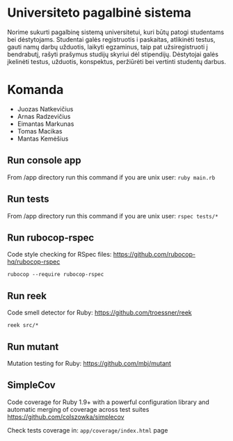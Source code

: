 # Universiteto pagalbinė sistema

Norime sukurti pagalbinę sistemą universitetui, kuri būtų patogi studentams bei dėstytojams. Studentai galės registruotis i paskaitas, atlikinėti testus, gauti namų darbų užduotis, laikyti egzaminus, taip pat užsiregistruoti į bendrabutį, rašyti prašymus studijų skyriui dėl stipendijų. Dėstytojai galės įkelinėti testus, užduotis, konspektus, peržiūrėti bei vertinti studentų darbus.

# Komanda

- Juozas Natkevičius
- Arnas Radzevičius
- Eimantas Markunas
- Tomas Macikas
- Mantas Kemėšius

## Run console app

From /app directory run this command if you are unix user:
```ruby main.rb```

## Run tests
From /app directory run this command if you are unix user:
```rspec tests/*```

## Run rubocop-rspec

Code style checking for RSpec files: https://github.com/rubocop-hq/rubocop-rspec

```rubocop --require rubocop-rspec```

## Run reek

Code smell detector for Ruby: https://github.com/troessner/reek

```reek src/*```

## Run mutant 

Mutation testing for Ruby: https://github.com/mbj/mutant

## SimpleCov

Code coverage for Ruby 1.9+ with a powerful configuration library and automatic merging of coverage across test suites
https://github.com/colszowka/simplecov

Check tests coverage in: ```app/coverage/index.html``` page
